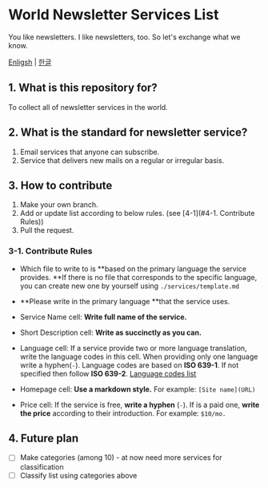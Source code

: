 # World Newsletter Services List

You like newsletters. I like newsletters, too. So let's exchange what we know.

[Enligsh](https://github.com/roeniss/world-newsletter-services-list/blob/master/READMD.md) | [한글](https://github.com/roeniss/world-newsletter-services-list/blob/master/READMD-ko.md)

## 1. What is this repository for?

To collect all of newsletter services in the world.

## 2. What is the standard for newsletter service?

1. Email services that anyone can subscribe.
2. Service that delivers new mails on a regular or irregular basis.

## 3. How to contribute

1. Make your own branch.
2. Add or update list according to below rules. (see [4-1](#4-1. Contribute Rules))
3. Pull the request.

### 3-1. Contribute Rules

- Which file to write to is **based on the primary language the service provides. **If there is no file that corresponds to the specific language, you can create new one by yourself using `./services/template.md`

- **Please write in the primary language **that the service uses.
- Service Name cell: **Write full name of the service.**
- Short Description cell: **Write as succinctly as you can.**
- Language cell: If a service provide two or more language translation, write the language codes in this cell. When providing only one language write a hyphen(`-`). Language codes are based on **ISO 639-1**. If not specified then follow **ISO 639-2**. [Language codes list](http://www.loc.gov/standards/iso639-2/php/code_list.php)
- Homepage cell: **Use a markdown style.** For example: `[Site name](URL)`
- Price cell: If the service is free, **write a hyphen** (`-`). If is a paid one, **write the price** according to their introduction. For example: `$10/mo.`

## 4. Future plan

- [ ] Make categories (among 10) - at now need more services for classification
- [ ] Classify list using categories above
